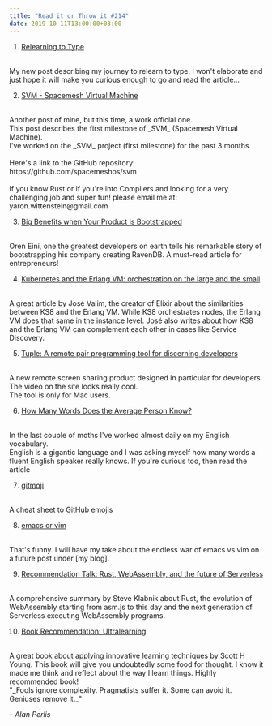 ```yaml
---
title: "Read it or Throw it #214"
date: 2019-10-11T13:00:00+03:00
---
```


1. [Relearning to Type][relearning-to-type]
<br/>
My new post describing my journey to relearn to type.
I won't elaborate and just hope it will make you curious enough to go and read the article...

2. [SVM - Spacemesh Virtual Machine][svm-medium]
<br/>
Another post of mine, but this time, a work official one.
<br/>
This post describes the first milestone of _SVM_ (Spacemesh Virtual Machine).
<br/>
I've worked on the _SVM_ project (first milestone) for the past 3 months.
<br/><br/>
Here's a link to the GitHub repository:<br/>
https://github.com/spacemeshos/svm
<br/><br/>
If you know Rust or if you're into Compilers and looking for a very challenging job
and super fun!  please email me at: yaron.wittenstein@gmail.com

3. [Big Benefits when Your Product is Bootstrapped][product-bootstrap]
<br/>
Oren Eini, one the greatest developers on earth tells his remarkable story of bootstrapping his company creating RavenDB.
A must-read article for entrepreneurs!

4. [Kubernetes and the Erlang VM: orchestration on the large and the small][kubernetes-and-the-erlang-vm]
<br/>
A great article by José Valim, the creator of Elixir about the similarities between KS8 and the Erlang VM.
While KS8 orchestrates nodes, the Erlang VM does that same in the instance level.
José also writes about how KS8 and the Erlang VM can complement each other in cases like Service Discovery.

5. [Tuple: A remote pair programming tool for discerning developers][tuple]
<br/>
A new remote screen sharing product designed in particular for developers.
<br/>
The video on the site looks really cool.
<br/>
The tool is only for Mac users.

6. [How Many Words Does the Average Person Know?][how-many-words]
<br/>
In the last couple of moths I've worked almost daily on my English vocabulary.
<br/>
English is a gigantic language and I was asking myself how many words a fluent English speaker really knows.
If you're curious too, then read the article

7. [gitmoji][gitmoji]
<br/>
A cheat sheet to GitHub emojis

8. [emacs or vim][emacs-or-vim]
<br/>
That's funny. I will have my take about the endless war of emacs vs vim on a future post under [my blog].

9. [Recommendation Talk: Rust, WebAssembly, and the future of Serverless][future-of-serverless]
<br/>
A comprehensive summary by Steve Klabnik about Rust, the evolution of WebAssembly starting from asm.js
to this day and the next generation of Serverless executing WebAssembly programs.

10. [Book Recommendation: Ultralearning][ultralearning]
<br/>
A great book about applying innovative learning techniques by Scott H Young.
This book will give you undoubtedly some food for thought. I know it made me think and reflect about the way I learn things.
Highly recommended book!

<br/>
"_Fools ignore complexity. Pragmatists suffer it. Some can avoid it. Geniuses remove it._"

– _Alan Perlis_


[svm-medium]: https://medium.com/spacemesh/svm-446b106025bd
[relearning-to-type]: https://gryphon.dev/2019/10/04/relearning-to-type/
[product-bootstrap]: https://www.linkedin.com/pulse/big-benefits-when-your-product-bootstrapped-oren-eini/
[kubernetes-and-the-erlang-vm]: http://blog.plataformatec.com.br/2019/10/kubernetes-and-the-erlang-vm-orchestration-on-the-large-and-the-small/
[rust-futures]: https://www.viget.com/articles/understanding-futures-in-rust-part-1/
[how-many-words]: https://wordcounter.io/blog/how-many-words-does-the-average-person-know/
[gitmoji]: https://gitmoji.carloscuesta.me/
[future-of-serverless]: https://www.youtube.com/watch?v=CMB6AlE1QuI
[emacs-or-vim]: https://www.youtube.com/watch?v=V3QF1uAvbkU
[my-blog]: https://gryphon.dev
[ultralearning]: https://www.scotthyoung.com/blog/ultralearning/
[tuple]: https://tuple.app/
